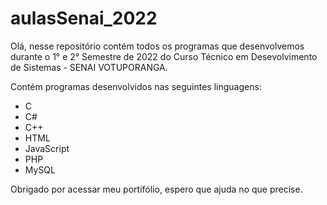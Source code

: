 # aulasSenai_2022
Olá, nesse repositório contém todos os programas que desenvolvemos durante o 1° e 2° Semestre de 2022 do Curso Técnico em Desevolvimento de Sistemas - SENAI VOTUPORANGA.

Contém programas desenvolvidos nas seguintes linguagens:
- C
- C#
- C++
- HTML
- JavaScript
- PHP
- MySQL

Obrigado por acessar meu portifólio, espero que ajuda no que precise.
